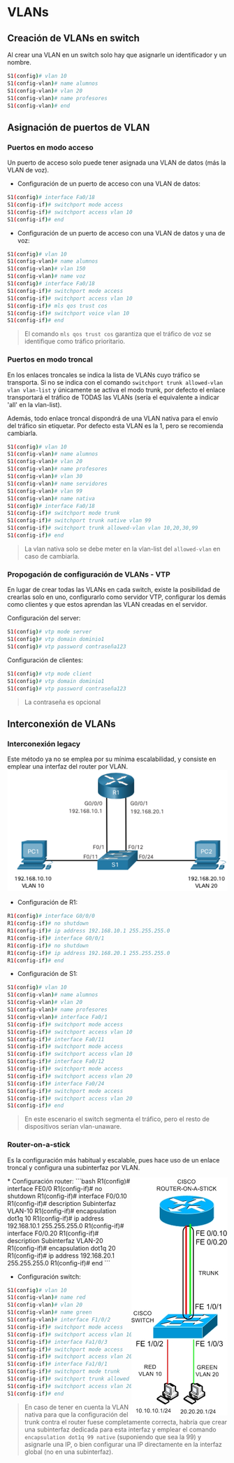 # VLANs

## Creación de VLANs en switch

Al crear una VLAN en un switch solo hay que asignarle un identificador y un nombre.

```bash
S1(config)# vlan 10
S1(config-vlan)# name alumnos
S1(config-vlan)# vlan 20
S1(config-vlan)# name profesores
S1(config-vlan)# end
```
## Asignación de puertos de VLAN

### Puertos en modo acceso

Un puerto de acceso solo puede tener asignada una VLAN de datos (más la VLAN de voz).

* Configuración de un puerto de acceso con una VLAN de datos:
```bash
S1(config)# interface Fa0/18
S1(config-if)# switchport mode access
S1(config-if)# switchport access vlan 10
S1(config-if)# end
```

* Configuración de un puerto de acceso con una VLAN de datos y una de voz:
```bash
S1(config)# vlan 10
S1(config-vlan)# name alumnos
S1(config-vlan)# vlan 150
S1(config-vlan)# name voz
S1(config)# interface Fa0/18
S1(config-if)# switchport mode access
S1(config-if)# switchport access vlan 10
S1(config-if)# mls qos trust cos
S1(config-if)# switchport voice vlan 10
S1(config-if)# end
```
> El comando `mls qos trust cos` garantiza que el tráfico de voz se identifique como tráfico prioritario.

### Puertos en modo troncal

En los enlaces troncales se indica la lista de VLANs cuyo tráfico se transporta. Si no se indica con el comando `switchport trunk allowed-vlan vlan vlan-list` y únicamente se activa el modo trunk, por defecto el enlace transportará el tráfico de TODAS las VLANs (sería el equivalente a indicar 'all' en la vlan-list).

Además, todo enlace troncal dispondrá de una VLAN nativa para el envío del tráfico sin etiquetar. Por defecto esta VLAN es la 1, pero se recomienda cambiarla.
```bash
S1(config)# vlan 10
S1(config-vlan)# name alumnos
S1(config-vlan)# vlan 20
S1(config-vlan)# name profesores
S1(config-vlan)# vlan 30
S1(config-vlan)# name servidores
S1(config-vlan)# vlan 99
S1(config-vlan)# name nativa
S1(config)# interface Fa0/18
S1(config-if)# switchport mode trunk
S1(config-if)# switchport trunk native vlan 99
S1(config-if)# switchport trunk allowed-vlan vlan 10,20,30,99
S1(config-if)# end
```
> La vlan nativa solo se debe meter en la vlan-list del `allowed-vlan` en caso de cambiarla.

### Propogación de configuración de VLANs - VTP

En lugar de crear todas las VLANs en cada switch, existe la posibilidad de crearlas solo en uno, configurarlo como servidor VTP, configurar los demás como clientes y que estos aprendan las VLAN creadas en el servidor.

Configuración del server:

```bash
S1(config)# vtp mode server
S1(config)# vtp domain dominio1
S1(config)# vtp password contraseña123
```

Configuración de clientes:
```bash
S1(config)# vtp mode client
S1(config)# vtp domain dominio1
S1(config)# vtp password contraseña123
```
> La contraseña es opcional


## Interconexión de VLANs

### Interconexión legacy

Este método ya no se emplea por su mínima escalabilidad, y consiste en emplear una interfaz del router por VLAN.
![Inter-VLAN legacy](inter-vlan-legacy.png)

* Configuración de R1:
```bash
R1(config)# interface G0/0/0
R1(config-if)# no shutdown
R1(config-if)# ip address 192.168.10.1 255.255.255.0
R1(config-if)# interface G0/0/1
R1(config-if)# no shutdown
R1(config-if)# ip address 192.168.20.1 255.255.255.0
R1(config-if)# end
```

* Configuración de S1:
```bash
S1(config)# vlan 10
S1(config-vlan)# name alumnos
S1(config-vlan)# vlan 20
S1(config-vlan)# name profesores
S1(config-vlan)# interface Fa0/1
S1(config-if)# switchport mode access
S1(config-if)# switchport access vlan 10
S1(config-if)# interface Fa0/11
S1(config-if)# switchport mode access
S1(config-if)# switchport access vlan 10
S1(config-if)# interface Fa0/12
S1(config-if)# switchport mode access
S1(config-if)# switchport access vlan 20
S1(config-if)# interface Fa0/24
S1(config-if)# switchport mode access
S1(config-if)# switchport access vlan 20
S1(config-if)# end
```
> En este escenario el switch segmenta el tráfico, pero el resto de dispositivos serían vlan-unaware.

### Router-on-a-stick

Es la configuración más habitual y escalable, pues hace uso de un enlace troncal y configura una subinterfaz por VLAN.

<img style="float: right;" src="router-on-a-stick.jpeg">
* Configuración router:
```bash
R1(config)# interface FE0/0
R1(config-if)# no shutdown
R1(config-if)# interface F0/0.10
R1(config-if)# description Subinterfaz VLAN-10
R1(config-if)# encapsulation dot1q 10
R1(config-if)# ip address 192.168.10.1 255.255.255.0
R1(config-if)# interface F0/0.20
R1(config-if)# description Subinterfaz VLAN-20
R1(config-if)# encapsulation dot1q 20
R1(config-if)# ip address 192.168.20.1 255.255.255.0
R1(config-if)# end
```

* Configuración switch:
```bash
S1(config)# vlan 10
S1(config-vlan)# name red
S1(config-vlan)# vlan 20
S1(config-vlan)# name green
S1(config-vlan)# interface F1/0/2
S1(config-if)# switchport mode access
S1(config-if)# switchport access vlan 10
S1(config-if)# interface Fa1/0/3
S1(config-if)# switchport mode access
S1(config-if)# switchport access vlan 20
S1(config-if)# interface Fa1/0/1
S1(config-if)# switchport mode trunk
S1(config-if)# switchport trunk allowed vlan 10,20
S1(config-if)# switchport access vlan 20
S1(config-if)# end
```
> En caso de tener en cuenta la VLAN nativa para que la configuración del trunk contra el router fuese completamente correcta, habría que crear una subinterfaz dedicada para esta interfaz y emplear el comando `encapsulation dot1q 99 native` (suponiendo que sea la 99) y asignarle una IP, o bien configurar una IP directamente en la interfaz global (no en una subinterfaz).

### 